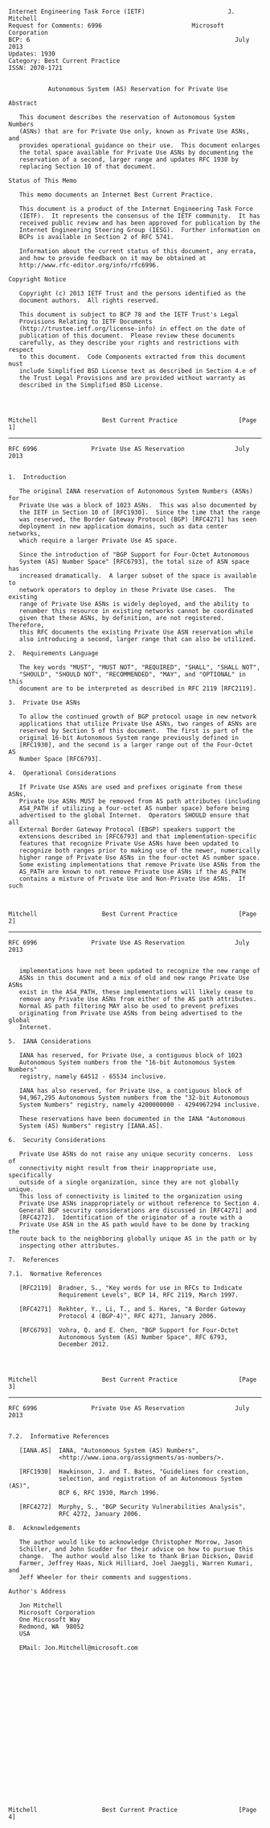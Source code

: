     Internet Engineering Task Force (IETF)                       J. Mitchell
    Request for Comments: 6996                         Microsoft Corporation
    BCP: 6                                                         July 2013
    Updates: 1930
    Category: Best Current Practice
    ISSN: 2070-1721


               Autonomous System (AS) Reservation for Private Use

    Abstract

       This document describes the reservation of Autonomous System Numbers
       (ASNs) that are for Private Use only, known as Private Use ASNs, and
       provides operational guidance on their use.  This document enlarges
       the total space available for Private Use ASNs by documenting the
       reservation of a second, larger range and updates RFC 1930 by
       replacing Section 10 of that document.

    Status of This Memo

       This memo documents an Internet Best Current Practice.

       This document is a product of the Internet Engineering Task Force
       (IETF).  It represents the consensus of the IETF community.  It has
       received public review and has been approved for publication by the
       Internet Engineering Steering Group (IESG).  Further information on
       BCPs is available in Section 2 of RFC 5741.

       Information about the current status of this document, any errata,
       and how to provide feedback on it may be obtained at
       http://www.rfc-editor.org/info/rfc6996.

    Copyright Notice

       Copyright (c) 2013 IETF Trust and the persons identified as the
       document authors.  All rights reserved.

       This document is subject to BCP 78 and the IETF Trust's Legal
       Provisions Relating to IETF Documents
       (http://trustee.ietf.org/license-info) in effect on the date of
       publication of this document.  Please review these documents
       carefully, as they describe your rights and restrictions with respect
       to this document.  Code Components extracted from this document must
       include Simplified BSD License text as described in Section 4.e of
       the Trust Legal Provisions and are provided without warranty as
       described in the Simplified BSD License.




    Mitchell                  Best Current Practice                 [Page 1]

------------------------------------------------------------------------

``` newpage
RFC 6996               Private Use AS Reservation              July 2013


1.  Introduction

   The original IANA reservation of Autonomous System Numbers (ASNs) for
   Private Use was a block of 1023 ASNs.  This was also documented by
   the IETF in Section 10 of [RFC1930].  Since the time that the range
   was reserved, the Border Gateway Protocol (BGP) [RFC4271] has seen
   deployment in new application domains, such as data center networks,
   which require a larger Private Use AS space.

   Since the introduction of "BGP Support for Four-Octet Autonomous
   System (AS) Number Space" [RFC6793], the total size of ASN space has
   increased dramatically.  A larger subset of the space is available to
   network operators to deploy in these Private Use cases.  The existing
   range of Private Use ASNs is widely deployed, and the ability to
   renumber this resource in existing networks cannot be coordinated
   given that these ASNs, by definition, are not registered.  Therefore,
   this RFC documents the existing Private Use ASN reservation while
   also introducing a second, larger range that can also be utilized.

2.  Requirements Language

   The key words "MUST", "MUST NOT", "REQUIRED", "SHALL", "SHALL NOT",
   "SHOULD", "SHOULD NOT", "RECOMMENDED", "MAY", and "OPTIONAL" in this
   document are to be interpreted as described in RFC 2119 [RFC2119].

3.  Private Use ASNs

   To allow the continued growth of BGP protocol usage in new network
   applications that utilize Private Use ASNs, two ranges of ASNs are
   reserved by Section 5 of this document.  The first is part of the
   original 16-bit Autonomous System range previously defined in
   [RFC1930], and the second is a larger range out of the Four-Octet AS
   Number Space [RFC6793].

4.  Operational Considerations

   If Private Use ASNs are used and prefixes originate from these ASNs,
   Private Use ASNs MUST be removed from AS path attributes (including
   AS4_PATH if utilizing a four-octet AS number space) before being
   advertised to the global Internet.  Operators SHOULD ensure that all
   External Border Gateway Protocol (EBGP) speakers support the
   extensions described in [RFC6793] and that implementation-specific
   features that recognize Private Use ASNs have been updated to
   recognize both ranges prior to making use of the newer, numerically
   higher range of Private Use ASNs in the four-octet AS number space.
   Some existing implementations that remove Private Use ASNs from the
   AS_PATH are known to not remove Private Use ASNs if the AS_PATH
   contains a mixture of Private Use and Non-Private Use ASNs.  If such



Mitchell                  Best Current Practice                 [Page 2]
```

------------------------------------------------------------------------

``` newpage
RFC 6996               Private Use AS Reservation              July 2013


   implementations have not been updated to recognize the new range of
   ASNs in this document and a mix of old and new range Private Use ASNs
   exist in the AS4_PATH, these implementations will likely cease to
   remove any Private Use ASNs from either of the AS path attributes.
   Normal AS path filtering MAY also be used to prevent prefixes
   originating from Private Use ASNs from being advertised to the global
   Internet.

5.  IANA Considerations

   IANA has reserved, for Private Use, a contiguous block of 1023
   Autonomous System numbers from the "16-bit Autonomous System Numbers"
   registry, namely 64512 - 65534 inclusive.

   IANA has also reserved, for Private Use, a contiguous block of
   94,967,295 Autonomous System numbers from the "32-bit Autonomous
   System Numbers" registry, namely 4200000000 - 4294967294 inclusive.

   These reservations have been documented in the IANA "Autonomous
   System (AS) Numbers" registry [IANA.AS].

6.  Security Considerations

   Private Use ASNs do not raise any unique security concerns.  Loss of
   connectivity might result from their inappropriate use, specifically
   outside of a single organization, since they are not globally unique.
   This loss of connectivity is limited to the organization using
   Private Use ASNs inappropriately or without reference to Section 4.
   General BGP security considerations are discussed in [RFC4271] and
   [RFC4272].  Identification of the originator of a route with a
   Private Use ASN in the AS path would have to be done by tracking the
   route back to the neighboring globally unique AS in the path or by
   inspecting other attributes.

7.  References

7.1.  Normative References

   [RFC2119]  Bradner, S., "Key words for use in RFCs to Indicate
              Requirement Levels", BCP 14, RFC 2119, March 1997.

   [RFC4271]  Rekhter, Y., Li, T., and S. Hares, "A Border Gateway
              Protocol 4 (BGP-4)", RFC 4271, January 2006.

   [RFC6793]  Vohra, Q. and E. Chen, "BGP Support for Four-Octet
              Autonomous System (AS) Number Space", RFC 6793,
              December 2012.




Mitchell                  Best Current Practice                 [Page 3]
```

------------------------------------------------------------------------

``` newpage
RFC 6996               Private Use AS Reservation              July 2013


7.2.  Informative References

   [IANA.AS]  IANA, "Autonomous System (AS) Numbers",
              <http://www.iana.org/assignments/as-numbers/>.

   [RFC1930]  Hawkinson, J. and T. Bates, "Guidelines for creation,
              selection, and registration of an Autonomous System (AS)",
              BCP 6, RFC 1930, March 1996.

   [RFC4272]  Murphy, S., "BGP Security Vulnerabilities Analysis",
              RFC 4272, January 2006.

8.  Acknowledgements

   The author would like to acknowledge Christopher Morrow, Jason
   Schiller, and John Scudder for their advice on how to pursue this
   change.  The author would also like to thank Brian Dickson, David
   Farmer, Jeffrey Haas, Nick Hilliard, Joel Jaeggli, Warren Kumari, and
   Jeff Wheeler for their comments and suggestions.

Author's Address

   Jon Mitchell
   Microsoft Corporation
   One Microsoft Way
   Redmond, WA  98052
   USA

   EMail: Jon.Mitchell@microsoft.com






















Mitchell                  Best Current Practice                 [Page 4]
```
